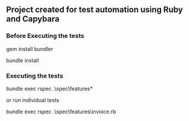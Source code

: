 ## Project created for test automation using Ruby and Capybara


### Before Executing the tests

gem install bundler

bundle install

### Executing the tests

bundle exec rspec .\spec\features\*

or run individual tests

bundle exec rspec .\spec\features\invoice.rb 
